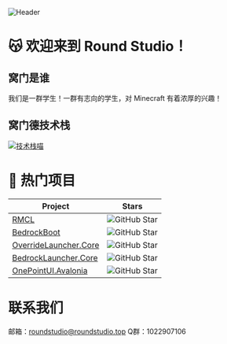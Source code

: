 
![Header](https://capsule-render.vercel.app/api?type=Venom&color=timeGradient&height=200&animation=fadeIn&section=header&text=RoundStudio&fontSize=70&fontColor=d6ace6)

# 😽 欢迎来到 Round Studio！

## 窝门是谁

我们是一群学生！一群有志向的学生，对 Minecraft 有着浓厚的兴趣！

## 窝门德技术栈

[![技术栈喵](https://skillicons.dev/icons?i=cs,dotnet,java)](https://skillicons.dev)

# 🎉 热门项目

| Project | Stars |
| --- | --- |
| [RMCL](https://github.com/Round-Studio/RMCL)   | ![GitHub Star](https://img.shields.io/github/stars/Round-Studio/RMCL?logo=github&label=Star&style=for-the-badge) |
| [BedrockBoot](https://github.com/Round-Studio/BedrockBoot)  |  ![GitHub Star](https://img.shields.io/github/stars/Round-Studio/BedrockBoot?logo=github&label=Star&style=for-the-badge) |
| [OverrideLauncher.Core](https://github.com/Round-Studio/OverrideLauncher.Core)   | ![GitHub Star](https://img.shields.io/github/stars/Round-Studio/OverrideLauncher.Core?logo=github&label=Star&style=for-the-badge) |
| [BedrockLauncher.Core](https://github.com/Round-Studio/BedrockLauncher.Core)  |  ![GitHub Star](https://img.shields.io/github/stars/Round-Studio/BedrockLauncher.Core?logo=github&label=Star&style=for-the-badge) |
| [OnePointUI.Avalonia](https://github.com/Round-Studio/OnePointUI.Avalonia)  |  ![GitHub Star](https://img.shields.io/github/stars/Round-Studio/OnePointUI.Avalonia?logo=github&label=Star&style=for-the-badge) |

# 联系我们

邮箱：roundstudio@roundstudio.top
Q群：1022907106
